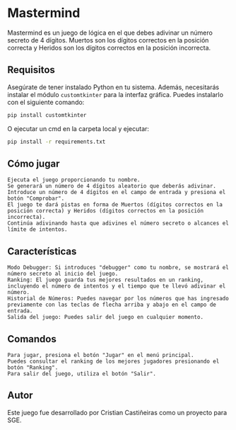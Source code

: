 # Mastermind

Mastermind es un juego de lógica en el que debes adivinar un número secreto de 4 dígitos. Muertos son los dígitos correctos en la posición correcta y Heridos son los dígitos correctos en la posición incorrecta.

## Requisitos

Asegúrate de tener instalado Python en tu sistema. Además, necesitarás instalar el módulo `customtkinter` para la interfaz gráfica. Puedes instalarlo con el siguiente comando:

```bash
pip install customtkinter
```
O ejecutar un cmd en la carpeta local y ejecutar:
```bash
pip install -r requirements.txt
```

## Cómo jugar

    Ejecuta el juego proporcionando tu nombre.
    Se generará un número de 4 dígitos aleatorio que deberás adivinar.
    Introduce un número de 4 dígitos en el campo de entrada y presiona el botón "Comprobar".
    El juego te dará pistas en forma de Muertos (dígitos correctos en la posición correcta) y Heridos (dígitos correctos en la posición incorrecta).
    Continúa adivinando hasta que adivines el número secreto o alcances el límite de intentos.

## Características

    Modo Debugger: Si introduces "debugger" como tu nombre, se mostrará el número secreto al inicio del juego.
    Ranking: El juego guarda tus mejores resultados en un ranking, incluyendo el número de intentos y el tiempo que te llevó adivinar el número.
    Historial de Números: Puedes navegar por los números que has ingresado previamente con las teclas de flecha arriba y abajo en el campo de entrada.
    Salida del juego: Puedes salir del juego en cualquier momento.

## Comandos

    Para jugar, presiona el botón "Jugar" en el menú principal.
    Puedes consultar el ranking de los mejores jugadores presionando el botón "Ranking".
    Para salir del juego, utiliza el botón "Salir".

## Autor
Este juego fue desarrollado por Cristian Castiñeiras como un proyecto para SGE.
